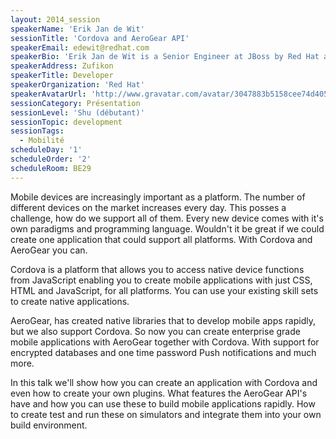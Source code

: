 ```yaml
---
layout: 2014_session
speakerName: 'Erik Jan de Wit'
sessionTitle: 'Cordova and AeroGear API'
speakerEmail: edewit@redhat.com
speakerBio: 'Erik Jan de Wit is a Senior Engineer at JBoss by Red Hat and a responsible for mobile development. Erik Jan created mobile games that used cordova and now uses that know how to support cordova for AeroGear.'
speakerAddress: Zufikon
speakerTitle: Developer
speakerOrganization: 'Red Hat'
speakerAvatarUrl: 'http://www.gravatar.com/avatar/3047883b5158cee74d40533bd285994b?size=200&default=mm'
sessionCategory: Présentation
sessionLevel: 'Shu (débutant)'
sessionTopic: development
sessionTags:
  - Mobilité
scheduleDay: '1'
scheduleOrder: '2'
scheduleRoom: BE29
---
```


Mobile devices are increasingly important as a platform. The number of different devices on the market increases every day. This posses a challenge, how do we support all of them. Every new device comes with it's own paradigms and programming language. Wouldn't it be great if we could create one application that could support all platforms. With Cordova and AeroGear you can.

Cordova is a platform that allows you to access native device functions from JavaScript enabling you to create mobile applications with just CSS, HTML and JavaScript, for all platforms. You can use your existing skill sets to create native applications.

AeroGear, has created native libraries that to develop mobile apps rapidly, but we also support Cordova. So now you can create enterprise grade mobile applications with AeroGear together with Cordova. With support for encrypted databases and one time password Push notifications and much more.

In this talk we'll show how you can create an application with Cordova and even how to create your own plugins. What features the AeroGear API's have and how you can use these to build mobile applications rapidly. How to create test and run these on simulators and integrate them into your own build environment.

